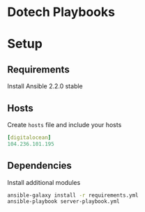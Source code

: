 Dotech Playbooks
================

# Setup

## Requirements

Install Ansible 2.2.0 stable

## Hosts
Create `hosts` file and include your hosts

```yaml
[digitalocean]
104.236.101.195
```

## Dependencies

Install additional modules

```bash
ansible-galaxy install -r requirements.yml
ansible-playbook server-playbook.yml
```
